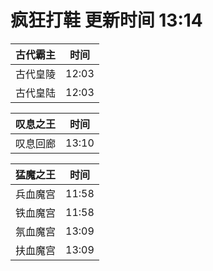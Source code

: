 # 疯狂打鞋 更新时间 13:14

| 古代霸主   | 时间    |
|--------|-------|
| 古代皇陵 | 12:03 |
| 古代皇陆 | 12:03 |

| 叹息之王   | 时间    |
|--------|-------|
| 叹息回廊 | 13:10 |

| 猛魔之王   | 时间    |
|--------|-------|
| 兵血魔宫 | 11:58 |
| 铁血魔宫 | 11:58 |
| 氛血魔宫 | 13:09 |
| 扶血魔宫 | 13:09 |